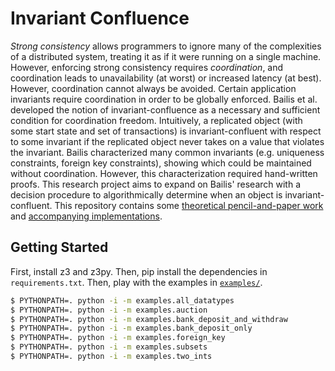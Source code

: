 # Invariant Confluence
_Strong consistency_ allows programmers to ignore many of the complexities of a
distributed system, treating it as if it were running on a single machine.
However, enforcing strong consistency requires _coordination_, and coordination
leads to unavailability (at worst) or increased latency (at best). However,
coordination cannot always be avoided. Certain application invariants require
coordination in order to be globally enforced. Bailis et al. developed the
notion of invariant-confluence as a necessary and sufficient condition for
coordination freedom. Intuitively, a replicated object (with some start state
and set of transactions) is invariant-confluent with respect to some invariant
if the replicated object never takes on a value that violates the invariant.
Bailis characterized many common invariants (e.g. uniqueness constraints,
foreign key constraints), showing which could be maintained without
coordination. However, this characterization required hand-written proofs.
This research project aims to expand on Bailis' research with a decision
procedure to algorithmically determine when an object is invariant-confluent.
This repository contains some [theoretical pencil-and-paper work](doc) and
[accompanying implementations](iconfluence).

## Getting Started
First, install z3 and z3py. Then, pip install the dependencies in
`requirements.txt`. Then, play with the examples in [`examples/`](examples/).

```bash
$ PYTHONPATH=. python -i -m examples.all_datatypes
$ PYTHONPATH=. python -i -m examples.auction
$ PYTHONPATH=. python -i -m examples.bank_deposit_and_withdraw
$ PYTHONPATH=. python -i -m examples.bank_deposit_only
$ PYTHONPATH=. python -i -m examples.foreign_key
$ PYTHONPATH=. python -i -m examples.subsets
$ PYTHONPATH=. python -i -m examples.two_ints
```
